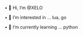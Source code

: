 • 👋 Hi, I’m @XELO





• 👀 I’m interested in ... lua, go







• 🌱 I’m currently learning ... python 

